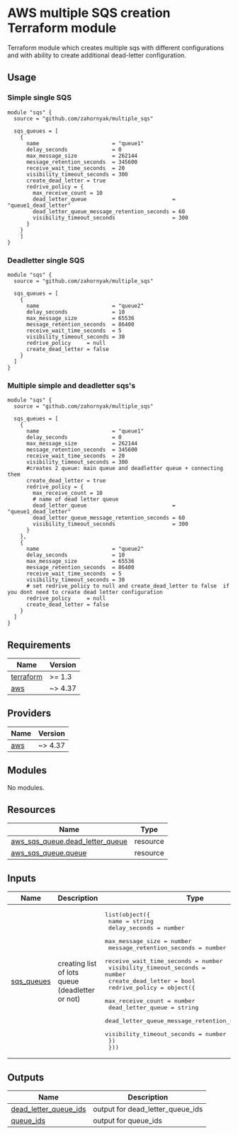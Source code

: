 # AWS multiple SQS creation Terraform module 

Terraform module which creates multiple sqs with different configurations and with ability to create additional dead-letter configuration.

## Usage

### Simple single SQS

```hcl
module "sqs" {
  source = "github.com/zahornyak/multiple_sqs"

  sqs_queues = [
    {
      name                       = "queue1"
      delay_seconds              = 0
      max_message_size           = 262144
      message_retention_seconds  = 345600
      receive_wait_time_seconds  = 20
      visibility_timeout_seconds = 300
      create_dead_letter = true
      redrive_policy = {
        max_receive_count = 10
        dead_letter_queue                           = "queue1_dead_letter"
        dead_letter_queue_message_retention_seconds = 60
        visibility_timeout_seconds                  = 300
      }
    }
    ]
}
```


### Deadletter single SQS

```hcl
module "sqs" {
  source = "github.com/zahornyak/multiple_sqs"

  sqs_queues = [
    {
      name                       = "queue2"
      delay_seconds              = 10
      max_message_size           = 65536
      message_retention_seconds  = 86400
      receive_wait_time_seconds  = 5
      visibility_timeout_seconds = 30
      redrive_policy     = null
      create_dead_letter = false
    }
  ]
}
```

### Multiple simple and deadletter sqs's

```hcl
module "sqs" {
  source = "github.com/zahornyak/multiple_sqs"

  sqs_queues = [
    {
      name                       = "queue1"
      delay_seconds              = 0
      max_message_size           = 262144
      message_retention_seconds  = 345600
      receive_wait_time_seconds  = 20
      visibility_timeout_seconds = 300
      #creates 2 queue: main queue and deadletter queue + connecting them
      create_dead_letter = true
      redrive_policy = {
        max_receive_count = 10
        # name of dead letter queue
        dead_letter_queue                           = "queue1_dead_letter"
        dead_letter_queue_message_retention_seconds = 60
        visibility_timeout_seconds                  = 300
      }
    },
    {
      name                       = "queue2"
      delay_seconds              = 10
      max_message_size           = 65536
      message_retention_seconds  = 86400
      receive_wait_time_seconds  = 5
      visibility_timeout_seconds = 30
      # set redrive_policy to null and create_dead_letter to false  if you dont need to create dead letter configuration
      redrive_policy     = null
      create_dead_letter = false
    }
  ]
}
```





<!-- BEGINNING OF PRE-COMMIT-TERRAFORM DOCS HOOK -->
## Requirements

| Name | Version |
|------|---------|
| <a name="requirement_terraform"></a> [terraform](#requirement\_terraform) | >= 1.3 |
| <a name="requirement_aws"></a> [aws](#requirement\_aws) | ~> 4.37 |

## Providers

| Name | Version |
|------|---------|
| <a name="provider_aws"></a> [aws](#provider\_aws) | ~> 4.37 |

## Modules

No modules.

## Resources

| Name | Type |
|------|------|
| [aws_sqs_queue.dead_letter_queue](https://registry.terraform.io/providers/hashicorp/aws/latest/docs/resources/sqs_queue) | resource |
| [aws_sqs_queue.queue](https://registry.terraform.io/providers/hashicorp/aws/latest/docs/resources/sqs_queue) | resource |

## Inputs

| Name | Description | Type | Default | Required |
|------|-------------|------|---------|:--------:|
| <a name="input_sqs_queues"></a> [sqs\_queues](#input\_sqs\_queues) | creating list of lots queue (deadletter or not) | <pre>list(object({<br>    name                       = string<br>    delay_seconds              = number<br>    max_message_size           = number<br>    message_retention_seconds  = number<br>    receive_wait_time_seconds  = number<br>    visibility_timeout_seconds = number<br>    create_dead_letter         = bool<br>    redrive_policy = object({<br>      max_receive_count                           = number<br>      dead_letter_queue                           = string<br>      dead_letter_queue_message_retention_seconds = number<br>      visibility_timeout_seconds                  = number<br>    })<br>  }))</pre> | `[]` | no |

## Outputs

| Name | Description |
|------|-------------|
| <a name="output_dead_letter_queue_ids"></a> [dead\_letter\_queue\_ids](#output\_dead\_letter\_queue\_ids) | output for dead\_letter\_queue\_ids |
| <a name="output_queue_ids"></a> [queue\_ids](#output\_queue\_ids) | output for queue\_ids |
<!-- END OF PRE-COMMIT-TERRAFORM DOCS HOOK -->